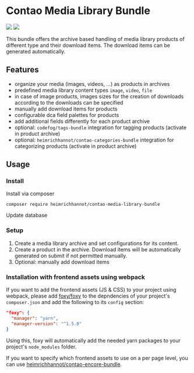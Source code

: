 # Contao Media Library Bundle

[![](https://img.shields.io/packagist/v/heimrichhannot/contao-media-library-bundle.svg)](https://packagist.org/packages/heimrichhannot/contao-media-library-bundle)
[![](https://img.shields.io/packagist/dt/heimrichhannot/contao-media-library-bundle.svg)](https://packagist.org/packages/heimrichhannot/contao-media-library-bundle)

This bundle offers the archive based handling of media library products of different type and their download items. The download items can be generated automatically.

## Features

- organize your media (images, videos, ...) as products in archives
- predefined media library content types `image`, `video`, `file`
- in case of image products, images sizes for the creation of downloads according to the downloads can be specified
- manually add download items for products
- configurable dca field palettes for products
- add additional fields differently for each product archive
- optional: `codefog/tags-bundle` integration for tagging products (activate in product archive)
- optional: `heimrichhannot/contao-categories-bundle` integration for categorizing products (activate in product archive)

## Usage

### Install

Install via composer
 
```
composer require heimrichhannot/contao-media-library-bundle
```

Update database

### Setup

1. Create a media library archive and set configurations for its content.
2. Create a product in the archive. Download items will be automatically generated on submit if not permitted manually.
3. Optional: manually add download items

### Installation with frontend assets using webpack

If you want to add the frontend assets (JS & CSS) to your project using webpack, please
add [foxy/foxy](https://github.com/fxpio/foxy) to the depndencies of your project's `composer.json` and add the following to its `config` section:

```json
"foxy": {
  "manager": "yarn",
  "manager-version": "^1.5.0"
}
```

Using this, foxy will automatically add the needed yarn packages to your project's `node_modules` folder.

If you want to specify which frontend assets to use on a per page level, you can use [heimrichhannot/contao-encore-bundle](https://github.com/heimrichhannot/contao-encore-bundle).
